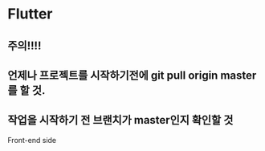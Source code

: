 # Flutter

## 주의!!!! 
## 언제나 프로젝트를 시작하기전에 git pull origin master 를 할 것. 
## 작업을 시작하기 전 브랜치가 master인지 확인할 것

Front-end side
